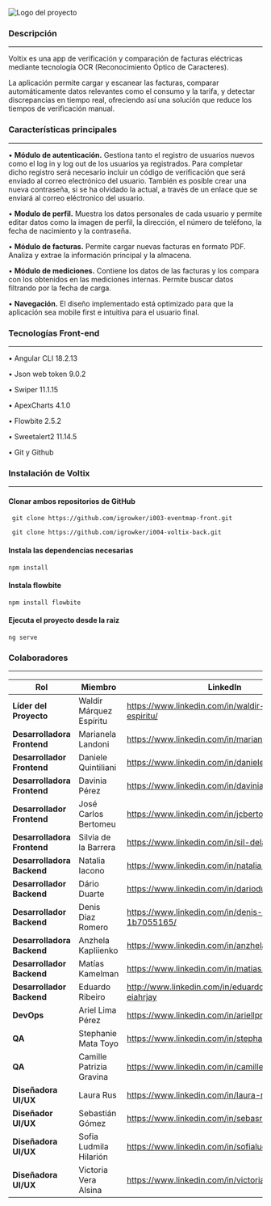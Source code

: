 

![Logo del proyecto](https://github.com/igrowker/i004-voltix-front/blob/develop/src/assets/images/VoltixLoginAzul.svg)

### **Descripción**
___
Voltix es una app de verificación y comparación de facturas eléctricas mediante tecnología OCR (Reconocimiento Óptico de Caracteres).

La aplicación permite cargar y escanear las facturas, comparar automáticamente datos relevantes como el consumo y la tarifa, y detectar discrepancias en tiempo real, ofreciendo así una solución que reduce los tiempos de verificación manual.


### **Características principales**
___
•	**Módulo de autenticación.** Gestiona tanto el registro de usuarios nuevos como el log in y log out de los usuarios ya registrados. Para completar dicho registro será necesario incluir un código de verificación que será enviado al correo electrónico del usuario. También es posible crear una nueva contraseña, si se ha olvidado la actual, a través de un enlace que se enviará al correo eléctronico del usuario.

• **Modulo de perfil.** Muestra los datos personales de cada usuario y permite editar datos como la imagen de perfil, la dirección, el número de teléfono, la fecha de nacimiento y la contraseña.

• **Módulo de facturas.** Permite cargar nuevas facturas en formato PDF. Analiza y extrae la información principal y la almacena.

• **Módulo de mediciones.** Contiene los datos de las facturas y los compara con los obtenidos en las mediciones internas. Permite buscar datos filtrando por la fecha de carga.

• **Navegación.** El diseño implementado está optimizado para que la aplicación sea mobile first e intuitiva para el usuario final.


### **Tecnologías Front-end**
___

• Angular CLI 18.2.13

• Json web token 9.0.2

• Swiper 11.1.15

• ApexCharts 4.1.0

• Flowbite 2.5.2

• Sweetalert2 11.14.5

• Git y Github



### **Instalación de Voltix**
___

#### Clonar ambos repositorios de GitHub

     git clone https://github.com/igrowker/i003-eventmap-front.git

     git clone https://github.com/igrowker/i004-voltix-back.git
     
#### Instala las dependencias necesarias
    npm install
    
#### Instala flowbite 
    
    npm install flowbite

#### Ejecuta el proyecto desde la raiz
    ng serve


### **Colaboradores**
___

| **Rol**              | **Miembro**                                                                  | **LinkedIn**               | **Git Hub**       |
|----------------------|----------------------------------------------------------------------------------------|------------------------------------------|-------------------------------------|
| **Líder del Proyecto**  | Waldir Márquez Espíritu        | https://www.linkedin.com/in/waldir-marquez-espiritu/         |                  |
| **Desarrolladora Frontend** | Marianela Landoni           | https://www.linkedin.com/in/marianelalandoni/          | https://github.com/MarianelaLandoni |
| **Desarrollador Frontend**  | Daniele Quintiliani   | https://www.linkedin.com/in/daniele-quintiliani/ |   https://github.com/malethik        |
| **Desarrolladora Frontend**    | Davinia Pérez | https://www.linkedin.com/in/davinia-p-delgado/  | https://github.com/daviniapd  |
| **Desarrollador Frontend**     | José Carlos Bertomeu  | https://www.linkedin.com/in/jcbertomeu/  |https://github.com/bertomeu        |
| **Desarrolladora Frontend** | Silvia de la Barrera | https://www.linkedin.com/in/sil-delabarrera/ | https://github.com/SildelaBarrera  |
| **Desarrolladora Backend**  | Natalia Iacono | https://www.linkedin.com/in/natalia-iacono/ |     https://github.com/nataliaIacono        |
| **Desarrollador Backend** | Dário Duarte  | https://www.linkedin.com/in/darioduarte1/          | https://github.com/darioduarte1      |
| **Desarrollador Backend**  | Denis Diaz Romero | https://www.linkedin.com/in/denis-diaz-romero-1b7055165/ | https://github.com/denis9diaz           |
| **Desarrolladora Backend**| Anzhela Kapliienko  | https://www.linkedin.com/in/anzhela-kapliienko/ | https://github.com/ILMPI    |
| **Desarrollador Backend** |  Matías Kamelman | https://www.linkedin.com/in/matias-kamelman/ |  https://github.com/kamelmat  |
| **Desarrollador Backend** | Eduardo Ribeiro  | http://www.linkedin.com/in/eduardoribeiro-eiahrjay | https://github.com/EIAHRJAY   |
| **DevOps**    | Ariel Lima Pérez  |https://www.linkedin.com/in/ariellprez/           |   https://github.com/arielprez      |
| **QA**    | Stephanie Mata Toyo |https://www.linkedin.com/in/stephaniemtoyo/         |   https://github.com/Stephaniemtoyo      |
| **QA**    |  Camille Patrizia Gravina  |    https://www.linkedin.com/in/camillepatriziagravina/     |         |
| **Diseñadora UI/UX**    |  Laura Rus  |   https://www.linkedin.com/in/laura-rus/    |         |
| **Diseñador UI/UX**     |  Sebastián Gómez  |   https://www.linkedin.com/in/sebasr-gomez90/  |         |
| **Diseñadora UI/UX**    | Sofia Ludmila Hilarión| https://www.linkedin.com/in/sofialudmilahilarion/ |         |
| **Diseñadora UI/UX**    | Victoria Vera Alsina | https://www.linkedin.com/in/victoriaveraalsina/  |         |



